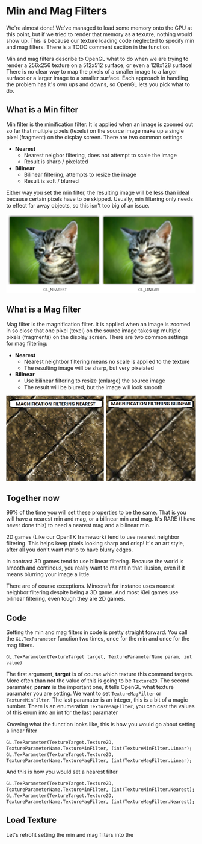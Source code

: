 # Min and Mag Filters
We're almost done! We've managed to load some memory onto the GPU at this point, but if we tried to render that memory as a texutre, nothing would show up. This is because our texture loading code neglected to specify min and mag filters. There is a TODO comment section in the function.

Min and mag filters describe to OpenGL what to do when we are trying to render a 256x256 texture on a 512x512 surface, or even a 128x128 surface! There is no clear way to map the pixels of a smaller image to a larger surface or a larger image to a smaller surface. Each approach in handling the problem has it's own ups and downs, so OpenGL lets you pick what to do.

## What is a Min filter

Min filter is the minification filter. It is applied when an image is zoomed out so far that multiple pixels (texels) on the source image make up a single pixel (fragment) on the display screen. There are two common settings

* __Nearest__
  * Nearest neigbor filtering, does not attempt to scale the image
  * Result is sharp / pixelated
* __Bilinear__
  * Bilinear filtering, attempts to resize the image
  * Result is soft / blurred

Either way you set the min filter, the resulting image will be less than ideal because certain pixels have to be skipped. Usually, min filtering only needs to effect far away objects, so this isn't too big of an issue.

![MIN](min_filter.png)

## What is a Mag filter

Mag filter is the magnification filter. It is applied when an image is zoomed in so close that one pixel (texel) on the source image takes up multiple pixels (fragments) on the display screen. There are two common settings for mag filtering:

* __Nearest__ 
  * Nearest neightbor filtering means no scale is applied to the texture
  * The resulting image will be sharp, but very pixelated
* __Bilinear__
  * Use bilinear filtering to resize (enlarge) the source image
  * The result will be blured, but the image will look smooth

![MAG](mag_filter.png)

## Together now

99% of the time you will set these properties to be the same. That is you will have a nearest min and mag, or a bilinear min and mag. It's RARE (I have never done this) to need a nearest mag and a bilinear min.

2D games (Like our OpenTK framework) tend to use nearest neighbor filtering. This helps keep pixels looking sharp and crisp! It's an art style, after all you don't want mario to have blurry edges.

In contrast 3D games tend to use bilinear filtering. Because the world is smooth and continous, you really want to maintain that illusion, even if it means blurring your image a little.

There are of course exceptions. Minecraft for instance uses nearest neighbor filtering despite being a 3D game. And most Klei games use bilinear filtering, even tough they are 2D games.

## Code
Setting the min and mag filters in code is pretty straight forward. You call the ```GL.TexParameter``` function two times, once for the min and once for the mag filters.

```
GL.TexParameter(TextureTarget target, TextureParameterName param, int value)
```

The first argument, __target__ is of course which texture this command targets. More often than not the value of this is going to be ```Texture2D```. The second paramater, __param__ is the important one, it tells OpenGL what texture paramater you are setting. We want to set ```TextureMagFilter``` or ```TextureMinFilter```. The last paramater is an integer, this is a bit of a magic number. There is an enumeration ```TextureMagFilter```, you can cast the values of this enum into an int for the last paramater

Knowing what the function looks like, this is how you would go about setting a linear filter

```
GL.TexParameter(TextureTarget.Texture2D, TextureParameterName.TextureMinFilter, (int)TextureMinFilter.Linear);
GL.TexParameter(TextureTarget.Texture2D, TextureParameterName.TextureMagFilter, (int)TextureMagFilter.Linear);
```

And this is how you would set a nearest filter

```
GL.TexParameter(TextureTarget.Texture2D, TextureParameterName.TextureMinFilter, (int)TextureMinFilter.Nearest);
GL.TexParameter(TextureTarget.Texture2D, TextureParameterName.TextureMagFilter, (int)TextureMagFilter.Nearest);
```

## Load Texture

Let's retrofit setting the min and mag filters into the 
